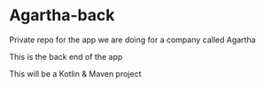 # Agartha-back
Private repo for the app we are doing for a company called Agartha

This is the back end of the app

This will be a Kotlin & Maven project